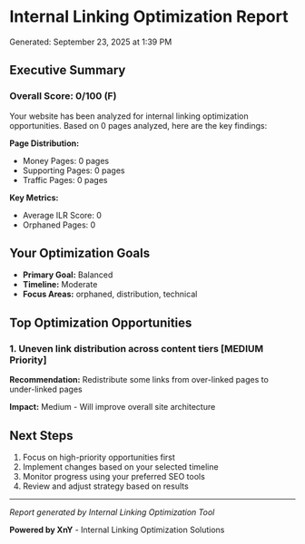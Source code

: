 # Internal Linking Optimization Report

Generated: September 23, 2025 at 1:39 PM

## Executive Summary

### Overall Score: 0/100 (F)

Your website has been analyzed for internal linking optimization opportunities. Based on 0 pages analyzed, here are the key findings:

**Page Distribution:**
- Money Pages: 0 pages
- Supporting Pages: 0 pages  
- Traffic Pages: 0 pages

**Key Metrics:**
- Average ILR Score: 0
- Orphaned Pages: 0

## Your Optimization Goals

- **Primary Goal:** Balanced
- **Timeline:** Moderate
- **Focus Areas:** orphaned, distribution, technical

## Top Optimization Opportunities

### 1. Uneven link distribution across content tiers [MEDIUM Priority]

**Recommendation:** Redistribute some links from over-linked pages to under-linked pages

**Impact:** Medium - Will improve overall site architecture

## Next Steps

1. Focus on high-priority opportunities first
2. Implement changes based on your selected timeline
3. Monitor progress using your preferred SEO tools
4. Review and adjust strategy based on results

---

*Report generated by Internal Linking Optimization Tool*

**Powered by XnY** - Internal Linking Optimization Solutions